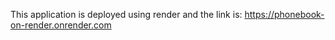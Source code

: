 This application is deployed using render and the link is: 
https://phonebook-on-render.onrender.com